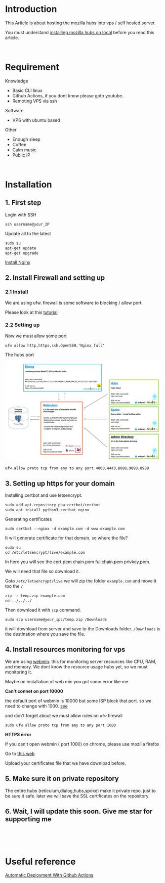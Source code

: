 # Introduction

This Article is about hosting the mozilla hubs into vps / self hosted server.

You must understand [installing mozilla hubs on local](https://github.com/albirrkarim/mozilla-hubs-installation-detailed/blob/main/README.md) before you read this article.

<br>

# Requirement

Knowledge

- Basic CLI linux
- Github Actions, if you dont know please goto youtube.
- Remoting VPS via ssh

Software

- VPS with ubuntu based

Other

- Enough sleep
- Coffee
- Calm music
- Public IP

<br>

# Installation

## 1. First step

Login with SSH

```
ssh username@your_IP
```

Update all to the latest

```
sudo su
apt-get update
apt-get upgrade
```

[Install Nginx](https://www.digitalocean.com/community/tutorials/how-to-install-nginx-on-ubuntu-18-04)

## 2. Install Firewall and setting up

### 2.1 Install

We are using ufw. firewall is some software to blocking / allow port.

Please look at this [tutorial](https://www.digitalocean.com/community/tutorials/how-to-set-up-a-firewall-with-ufw-on-ubuntu-18-04)

### 2.2 Setting up

Now we must allow some port

```
ufw allow http,https,ssh,OpenSSH,'Nginx full'
```

The hubs port

![System Overview](/docs_img/System_Overview.jpeg)

```
ufw allow proto tcp from any to any port 4000,4443,8080,9090,8989
```

## 3. Setting up https for your domain

Installing certbot and use letsencrypt.

```
sudo add-apt-repository ppa:certbot/certbot
sudo apt install python3-certbot-nginx
```

Generating certificates

```
sudo certbot --nginx -d example.com -d www.example.com
```

It will generate certificate for that domain. so where the file?

```
sudo su
cd /etc/letsencrypt/live/example.com
```

In here you will see the cert.pem chain.pem fullchain.pem privkey.pem.

We will need that file so download it.

Goto `/etc/letsencrypt/live` we will zip the folder `example.com` and move it too the `/`

```
zip -r temp.zip example.com
cd ../../../
```

Then download it with `scp` command.

```
sudo scp username@your_ip:/temp.zip /Downloads
```

it will download from server and save to the Downloads folder. `/Downloads` is the destination where you save the file.

## 4. Install resources monitoring for vps

We are using [webmin](https://www.webmin.com/deb.html). this for monitoring server resources like CPU, RAM, and memory.
We dont know the resource usage hubs yet, so we must monitoring it.

Maybe on installation of web min you got some error like me

**Can't connet on port 10000**

the default port of webmin is 10000 but some ISP block that port. so we need to change with 1000. [see](https://serverfault.com/a/578397)

and don't forget about we must allow rules on `ufw` firewall

```
sudo ufw allow proto tcp from any to any port 1000
```

**HTTPS error**

If you can't open webmin ( port 1000) on chrome, please use mozilla firefox

Go to [this web](https://www.inmotionhosting.com/support/product-guides/cloud-server/ssl-errors-and-https-in-webmin/)

Upload your certificates file that we have download before.

## 5. Make sure it on private repository

The entire hubs (reticulum,dialog,hubs,spoke) make it private repo. just to be sure it safe. later we will save the SSL certificates on the repository.

## 6. Wait, I will update this soon. Give me star for supporting me

<br>
<br>
<br>

# Useful reference

[Automatic Deployment With Github Actions](https://www.youtube.com/watch?v=X3F3El_yvFg)
